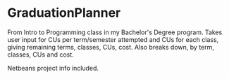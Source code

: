 # GraduationPlanner
From Intro to Programming class in my Bachelor's Degree program. Takes user input for CUs per term/semester attempted and CUs for each class, giving remaining terms, classes, CUs, cost.  Also breaks down, by term, classes, CUs and cost.

Netbeans project info included.
